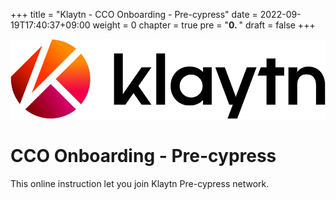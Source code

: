 +++
title = "Klaytn - CCO Onboarding - Pre-cypress"
date = 2022-09-19T17:40:37+09:00
weight = 0
chapter = true
pre = "<b>0. </b>"
draft = false
+++


![Klaytn Logo](https://github.com/trakim/pre/blob/main/static/images/Logo-1.png)
# CCO Onboarding - Pre-cypress

This online instruction let you join Klaytn Pre-cypress network.    
